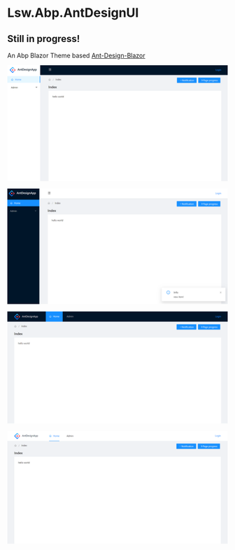 # Lsw.Abp.AntDesignUI

## Still in progress!

An Abp Blazor Theme based [Ant-Design-Blazor](https://github.com/ant-design-blazor/ant-design-blazor)

![left1](img/left1.png)

![left2](img/left2.png)

![top1](img/top1.png)

![top2](img/top2.png)